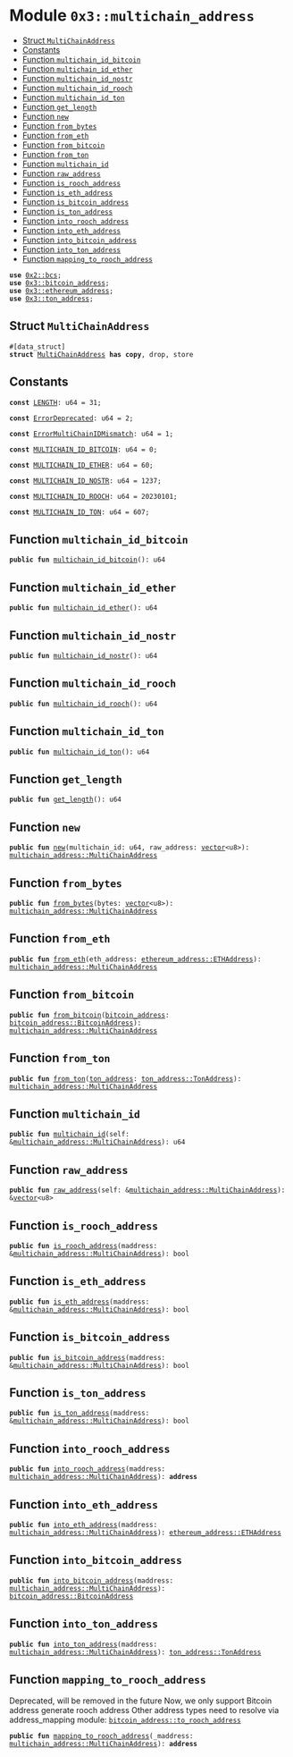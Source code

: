 
<a name="0x3_multichain_address"></a>

# Module `0x3::multichain_address`



-  [Struct `MultiChainAddress`](#0x3_multichain_address_MultiChainAddress)
-  [Constants](#@Constants_0)
-  [Function `multichain_id_bitcoin`](#0x3_multichain_address_multichain_id_bitcoin)
-  [Function `multichain_id_ether`](#0x3_multichain_address_multichain_id_ether)
-  [Function `multichain_id_nostr`](#0x3_multichain_address_multichain_id_nostr)
-  [Function `multichain_id_rooch`](#0x3_multichain_address_multichain_id_rooch)
-  [Function `multichain_id_ton`](#0x3_multichain_address_multichain_id_ton)
-  [Function `get_length`](#0x3_multichain_address_get_length)
-  [Function `new`](#0x3_multichain_address_new)
-  [Function `from_bytes`](#0x3_multichain_address_from_bytes)
-  [Function `from_eth`](#0x3_multichain_address_from_eth)
-  [Function `from_bitcoin`](#0x3_multichain_address_from_bitcoin)
-  [Function `from_ton`](#0x3_multichain_address_from_ton)
-  [Function `multichain_id`](#0x3_multichain_address_multichain_id)
-  [Function `raw_address`](#0x3_multichain_address_raw_address)
-  [Function `is_rooch_address`](#0x3_multichain_address_is_rooch_address)
-  [Function `is_eth_address`](#0x3_multichain_address_is_eth_address)
-  [Function `is_bitcoin_address`](#0x3_multichain_address_is_bitcoin_address)
-  [Function `is_ton_address`](#0x3_multichain_address_is_ton_address)
-  [Function `into_rooch_address`](#0x3_multichain_address_into_rooch_address)
-  [Function `into_eth_address`](#0x3_multichain_address_into_eth_address)
-  [Function `into_bitcoin_address`](#0x3_multichain_address_into_bitcoin_address)
-  [Function `into_ton_address`](#0x3_multichain_address_into_ton_address)
-  [Function `mapping_to_rooch_address`](#0x3_multichain_address_mapping_to_rooch_address)


<pre><code><b>use</b> <a href="">0x2::bcs</a>;
<b>use</b> <a href="bitcoin_address.md#0x3_bitcoin_address">0x3::bitcoin_address</a>;
<b>use</b> <a href="ethereum_address.md#0x3_ethereum_address">0x3::ethereum_address</a>;
<b>use</b> <a href="ton_address.md#0x3_ton_address">0x3::ton_address</a>;
</code></pre>



<a name="0x3_multichain_address_MultiChainAddress"></a>

## Struct `MultiChainAddress`



<pre><code>#[data_struct]
<b>struct</b> <a href="multichain_address.md#0x3_multichain_address_MultiChainAddress">MultiChainAddress</a> <b>has</b> <b>copy</b>, drop, store
</code></pre>



<a name="@Constants_0"></a>

## Constants


<a name="0x3_multichain_address_LENGTH"></a>



<pre><code><b>const</b> <a href="multichain_address.md#0x3_multichain_address_LENGTH">LENGTH</a>: u64 = 31;
</code></pre>



<a name="0x3_multichain_address_ErrorDeprecated"></a>



<pre><code><b>const</b> <a href="multichain_address.md#0x3_multichain_address_ErrorDeprecated">ErrorDeprecated</a>: u64 = 2;
</code></pre>



<a name="0x3_multichain_address_ErrorMultiChainIDMismatch"></a>



<pre><code><b>const</b> <a href="multichain_address.md#0x3_multichain_address_ErrorMultiChainIDMismatch">ErrorMultiChainIDMismatch</a>: u64 = 1;
</code></pre>



<a name="0x3_multichain_address_MULTICHAIN_ID_BITCOIN"></a>



<pre><code><b>const</b> <a href="multichain_address.md#0x3_multichain_address_MULTICHAIN_ID_BITCOIN">MULTICHAIN_ID_BITCOIN</a>: u64 = 0;
</code></pre>



<a name="0x3_multichain_address_MULTICHAIN_ID_ETHER"></a>



<pre><code><b>const</b> <a href="multichain_address.md#0x3_multichain_address_MULTICHAIN_ID_ETHER">MULTICHAIN_ID_ETHER</a>: u64 = 60;
</code></pre>



<a name="0x3_multichain_address_MULTICHAIN_ID_NOSTR"></a>



<pre><code><b>const</b> <a href="multichain_address.md#0x3_multichain_address_MULTICHAIN_ID_NOSTR">MULTICHAIN_ID_NOSTR</a>: u64 = 1237;
</code></pre>



<a name="0x3_multichain_address_MULTICHAIN_ID_ROOCH"></a>



<pre><code><b>const</b> <a href="multichain_address.md#0x3_multichain_address_MULTICHAIN_ID_ROOCH">MULTICHAIN_ID_ROOCH</a>: u64 = 20230101;
</code></pre>



<a name="0x3_multichain_address_MULTICHAIN_ID_TON"></a>



<pre><code><b>const</b> <a href="multichain_address.md#0x3_multichain_address_MULTICHAIN_ID_TON">MULTICHAIN_ID_TON</a>: u64 = 607;
</code></pre>



<a name="0x3_multichain_address_multichain_id_bitcoin"></a>

## Function `multichain_id_bitcoin`



<pre><code><b>public</b> <b>fun</b> <a href="multichain_address.md#0x3_multichain_address_multichain_id_bitcoin">multichain_id_bitcoin</a>(): u64
</code></pre>



<a name="0x3_multichain_address_multichain_id_ether"></a>

## Function `multichain_id_ether`



<pre><code><b>public</b> <b>fun</b> <a href="multichain_address.md#0x3_multichain_address_multichain_id_ether">multichain_id_ether</a>(): u64
</code></pre>



<a name="0x3_multichain_address_multichain_id_nostr"></a>

## Function `multichain_id_nostr`



<pre><code><b>public</b> <b>fun</b> <a href="multichain_address.md#0x3_multichain_address_multichain_id_nostr">multichain_id_nostr</a>(): u64
</code></pre>



<a name="0x3_multichain_address_multichain_id_rooch"></a>

## Function `multichain_id_rooch`



<pre><code><b>public</b> <b>fun</b> <a href="multichain_address.md#0x3_multichain_address_multichain_id_rooch">multichain_id_rooch</a>(): u64
</code></pre>



<a name="0x3_multichain_address_multichain_id_ton"></a>

## Function `multichain_id_ton`



<pre><code><b>public</b> <b>fun</b> <a href="multichain_address.md#0x3_multichain_address_multichain_id_ton">multichain_id_ton</a>(): u64
</code></pre>



<a name="0x3_multichain_address_get_length"></a>

## Function `get_length`



<pre><code><b>public</b> <b>fun</b> <a href="multichain_address.md#0x3_multichain_address_get_length">get_length</a>(): u64
</code></pre>



<a name="0x3_multichain_address_new"></a>

## Function `new`



<pre><code><b>public</b> <b>fun</b> <a href="multichain_address.md#0x3_multichain_address_new">new</a>(multichain_id: u64, raw_address: <a href="">vector</a>&lt;u8&gt;): <a href="multichain_address.md#0x3_multichain_address_MultiChainAddress">multichain_address::MultiChainAddress</a>
</code></pre>



<a name="0x3_multichain_address_from_bytes"></a>

## Function `from_bytes`



<pre><code><b>public</b> <b>fun</b> <a href="multichain_address.md#0x3_multichain_address_from_bytes">from_bytes</a>(bytes: <a href="">vector</a>&lt;u8&gt;): <a href="multichain_address.md#0x3_multichain_address_MultiChainAddress">multichain_address::MultiChainAddress</a>
</code></pre>



<a name="0x3_multichain_address_from_eth"></a>

## Function `from_eth`



<pre><code><b>public</b> <b>fun</b> <a href="multichain_address.md#0x3_multichain_address_from_eth">from_eth</a>(eth_address: <a href="ethereum_address.md#0x3_ethereum_address_ETHAddress">ethereum_address::ETHAddress</a>): <a href="multichain_address.md#0x3_multichain_address_MultiChainAddress">multichain_address::MultiChainAddress</a>
</code></pre>



<a name="0x3_multichain_address_from_bitcoin"></a>

## Function `from_bitcoin`



<pre><code><b>public</b> <b>fun</b> <a href="multichain_address.md#0x3_multichain_address_from_bitcoin">from_bitcoin</a>(<a href="bitcoin_address.md#0x3_bitcoin_address">bitcoin_address</a>: <a href="bitcoin_address.md#0x3_bitcoin_address_BitcoinAddress">bitcoin_address::BitcoinAddress</a>): <a href="multichain_address.md#0x3_multichain_address_MultiChainAddress">multichain_address::MultiChainAddress</a>
</code></pre>



<a name="0x3_multichain_address_from_ton"></a>

## Function `from_ton`



<pre><code><b>public</b> <b>fun</b> <a href="multichain_address.md#0x3_multichain_address_from_ton">from_ton</a>(<a href="ton_address.md#0x3_ton_address">ton_address</a>: <a href="ton_address.md#0x3_ton_address_TonAddress">ton_address::TonAddress</a>): <a href="multichain_address.md#0x3_multichain_address_MultiChainAddress">multichain_address::MultiChainAddress</a>
</code></pre>



<a name="0x3_multichain_address_multichain_id"></a>

## Function `multichain_id`



<pre><code><b>public</b> <b>fun</b> <a href="multichain_address.md#0x3_multichain_address_multichain_id">multichain_id</a>(self: &<a href="multichain_address.md#0x3_multichain_address_MultiChainAddress">multichain_address::MultiChainAddress</a>): u64
</code></pre>



<a name="0x3_multichain_address_raw_address"></a>

## Function `raw_address`



<pre><code><b>public</b> <b>fun</b> <a href="multichain_address.md#0x3_multichain_address_raw_address">raw_address</a>(self: &<a href="multichain_address.md#0x3_multichain_address_MultiChainAddress">multichain_address::MultiChainAddress</a>): &<a href="">vector</a>&lt;u8&gt;
</code></pre>



<a name="0x3_multichain_address_is_rooch_address"></a>

## Function `is_rooch_address`



<pre><code><b>public</b> <b>fun</b> <a href="multichain_address.md#0x3_multichain_address_is_rooch_address">is_rooch_address</a>(maddress: &<a href="multichain_address.md#0x3_multichain_address_MultiChainAddress">multichain_address::MultiChainAddress</a>): bool
</code></pre>



<a name="0x3_multichain_address_is_eth_address"></a>

## Function `is_eth_address`



<pre><code><b>public</b> <b>fun</b> <a href="multichain_address.md#0x3_multichain_address_is_eth_address">is_eth_address</a>(maddress: &<a href="multichain_address.md#0x3_multichain_address_MultiChainAddress">multichain_address::MultiChainAddress</a>): bool
</code></pre>



<a name="0x3_multichain_address_is_bitcoin_address"></a>

## Function `is_bitcoin_address`



<pre><code><b>public</b> <b>fun</b> <a href="multichain_address.md#0x3_multichain_address_is_bitcoin_address">is_bitcoin_address</a>(maddress: &<a href="multichain_address.md#0x3_multichain_address_MultiChainAddress">multichain_address::MultiChainAddress</a>): bool
</code></pre>



<a name="0x3_multichain_address_is_ton_address"></a>

## Function `is_ton_address`



<pre><code><b>public</b> <b>fun</b> <a href="multichain_address.md#0x3_multichain_address_is_ton_address">is_ton_address</a>(maddress: &<a href="multichain_address.md#0x3_multichain_address_MultiChainAddress">multichain_address::MultiChainAddress</a>): bool
</code></pre>



<a name="0x3_multichain_address_into_rooch_address"></a>

## Function `into_rooch_address`



<pre><code><b>public</b> <b>fun</b> <a href="multichain_address.md#0x3_multichain_address_into_rooch_address">into_rooch_address</a>(maddress: <a href="multichain_address.md#0x3_multichain_address_MultiChainAddress">multichain_address::MultiChainAddress</a>): <b>address</b>
</code></pre>



<a name="0x3_multichain_address_into_eth_address"></a>

## Function `into_eth_address`



<pre><code><b>public</b> <b>fun</b> <a href="multichain_address.md#0x3_multichain_address_into_eth_address">into_eth_address</a>(maddress: <a href="multichain_address.md#0x3_multichain_address_MultiChainAddress">multichain_address::MultiChainAddress</a>): <a href="ethereum_address.md#0x3_ethereum_address_ETHAddress">ethereum_address::ETHAddress</a>
</code></pre>



<a name="0x3_multichain_address_into_bitcoin_address"></a>

## Function `into_bitcoin_address`



<pre><code><b>public</b> <b>fun</b> <a href="multichain_address.md#0x3_multichain_address_into_bitcoin_address">into_bitcoin_address</a>(maddress: <a href="multichain_address.md#0x3_multichain_address_MultiChainAddress">multichain_address::MultiChainAddress</a>): <a href="bitcoin_address.md#0x3_bitcoin_address_BitcoinAddress">bitcoin_address::BitcoinAddress</a>
</code></pre>



<a name="0x3_multichain_address_into_ton_address"></a>

## Function `into_ton_address`



<pre><code><b>public</b> <b>fun</b> <a href="multichain_address.md#0x3_multichain_address_into_ton_address">into_ton_address</a>(maddress: <a href="multichain_address.md#0x3_multichain_address_MultiChainAddress">multichain_address::MultiChainAddress</a>): <a href="ton_address.md#0x3_ton_address_TonAddress">ton_address::TonAddress</a>
</code></pre>



<a name="0x3_multichain_address_mapping_to_rooch_address"></a>

## Function `mapping_to_rooch_address`

Deprecated, will be removed in the future
Now, we only support Bitcoin address generate rooch address
Other address types need to resolve via address_mapping module: <code><a href="bitcoin_address.md#0x3_bitcoin_address_to_rooch_address">bitcoin_address::to_rooch_address</a></code>


<pre><code><b>public</b> <b>fun</b> <a href="multichain_address.md#0x3_multichain_address_mapping_to_rooch_address">mapping_to_rooch_address</a>(_maddress: <a href="multichain_address.md#0x3_multichain_address_MultiChainAddress">multichain_address::MultiChainAddress</a>): <b>address</b>
</code></pre>
